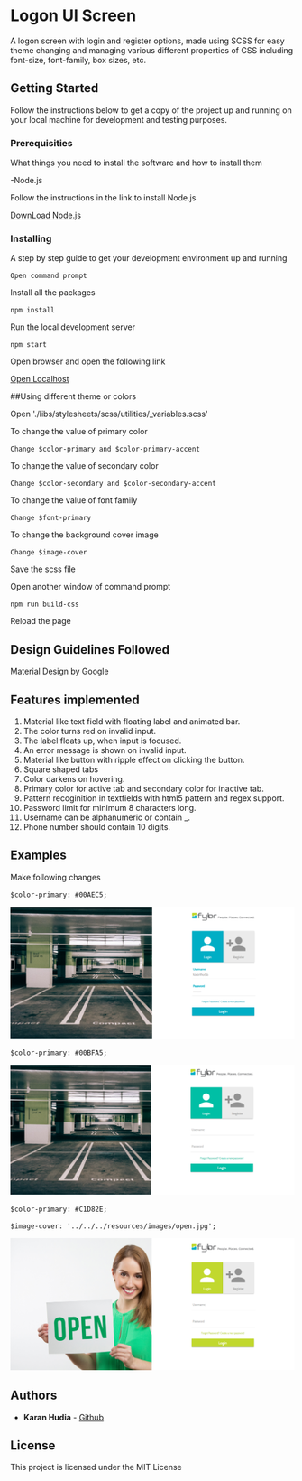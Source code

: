 
# Logon UI Screen

A logon screen with login and register options, made using SCSS for easy theme changing and managing various different properties of CSS including font-size, font-family, box sizes, etc.

## Getting Started

Follow the instructions below to get a copy of the project up and running on your local machine for development and testing purposes.

### Prerequisities

What things you need to install the software and how to install them


-Node.js


Follow the instructions in the link to install Node.js

[DownLoad Node.js](https://nodejs.org/en/download/)

### Installing

A step by step guide to get your development environment up and running

```
Open command prompt
```


Install all the packages

```
npm install
```

Run the local development server

```
npm start
```

Open browser and open the following link


[Open Localhost](http://localhost:8080/)


##Using different theme or colors

Open './libs/stylesheets/scss/utilities/_variables.scss'

To change the value of primary color
```
Change $color-primary and $color-primary-accent
```

To change the value of secondary color

```
Change $color-secondary and $color-secondary-accent
```

To change the value of font family

```
Change $font-primary
```

To change the background cover image

```
Change $image-cover
```


Save the scss file



Open another window of command prompt

``` 
npm run build-css
```

Reload the page
## Design Guidelines Followed


Material Design by Google


## Features implemented
1. Material like text field with floating label and animated bar.
 1. The color turns red on invalid input.
 2. The label floats up, when input is focused.
 3. An error message is shown on invalid input.
2. Material like button with ripple effect on clicking the button.
3. Square shaped tabs
 1. Color darkens on hovering.
 2. Primary color for active tab and secondary color for inactive tab.
4. Pattern recoginition in textfields with html5 pattern and regex support.
 1. Password limit for minimum 8 characters long.
 2. Username can be alphanumeric or contain _.
 3. Phone number should contain 10 digits.
 
 
## Examples
Make following changes


``` 
$color-primary: #00AEC5;
```
![alt tag](https://raw.githubusercontent.com/karanhudia/logon-ui-charizard/master/samples/ThemeBlue.png)

``` 
$color-primary: #00BFA5;
```
![alt tag](https://raw.githubusercontent.com/karanhudia/logon-ui-charizard/master/samples/ThemeGreen.png)

``` 
$color-primary: #C1D82E;
```

``` 
$image-cover: '../../../resources/images/open.jpg';
```
![alt tag](https://raw.githubusercontent.com/karanhudia/logon-ui-charizard/master/samples/ThemeLemon.png)

## Authors

* **Karan Hudia** - [Github](https://github.com/karanhudia)

## License

This project is licensed under the MIT License
